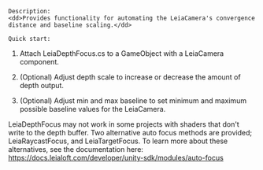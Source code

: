 <title>	Leia Auto Focus Add-ons </title>

	Description:
  	<dd>Provides functionality for automating the LeiaCamera's convergence distance and baseline scaling.</dd>

	Quick start:
  1) Attach LeiaDepthFocus.cs to a GameObject with a LeiaCamera component.

  2) (Optional) Adjust depth scale to increase or decrease the amount of depth output.

  3) (Optional) Adjust min and max baseline to set minimum and maximum possible baseline values for the LeiaCamera.

  LeiaDepthFocus may not work in some projects with shaders that don't write to the depth buffer. 
  Two alternative auto focus methods are provided; LeiaRaycastFocus, and LeiaTargetFocus.
  To learn more about these alternatives, see the documentation here:
  https://docs.leialoft.com/developer/unity-sdk/modules/auto-focus